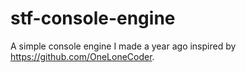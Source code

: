 # stf-console-engine
A simple console engine I made a year ago inspired by https://github.com/OneLoneCoder.

